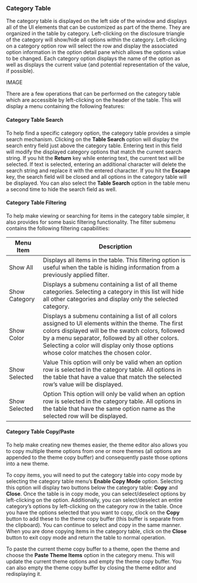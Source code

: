 ### Category Table

The category table is displayed on the left side of the window and displays all of the UI elements
that can be customized as part of the theme. They are organized in the table by category. Left-clicking
on the disclosure triangle of the category will show/hide all options within the category. Left-clicking
on a category option row will select the row and display the associated option information in the
option detail pane which allows the options value to be changed. Each category option displays the
name of the option as well as displays the current value (and potential representation of the value, if possible).

IMAGE

There are a few operations that can be performed on the category table which are accessible by
left-clicking on the header of the table. This will display a menu containing the following features:

#### Category Table Search

To help find a specific category option, the category table provides a simple search mechanism. Clicking
on the **Table Search** option will display the search entry field just above the category table.
Entering text in this field will modify the displayed category options that match the current search
string. If you hit the **Return** key while entering text, the current text will be selected. If text
is selected, entering an additional character will delete the search string and replace it with the
entered character. If you hit the **Escape** key, the search field will be closed and all options in
the category table will be displayed. You can also select the **Table Search** option in the table
menu a second time to hide the search field as well.

#### Category Table Filtering

To help make viewing or searching for items in the category table simpler, it also provides for some
basic filtering functionality. The filter submenu contains the following filtering capabilities:

| Menu Item | Description |
| - | - |
| Show All | Displays all items in the table. This filtering option is useful when the table is hiding information from a previously applied filter. |
| Show Category | Displays a submenu containing a list of all theme categories. Selecting a category in this list will hide all other categories and display only the selected category. |
| Show Color | Displays a submenu containing a list of all colors assigned to UI elements within the theme. The first colors displayed will be the swatch colors, followed by a menu separator, followed by all other colors. Selecting a color will display only those options whose color matches the chosen color. |
| Show Selected | Value This option will only be valid when an option row is selected in the category table. All options in the table that have a value that match the selected row’s value will be displayed. |
| Show Selected | Option This option will only be valid when an option row is selected in the category table. All options in the table that have the same option name as the selected row will be displayed. |

#### Category Table Copy/Paste

To help make creating new themes easier, the theme editor also allows you to copy multiple theme
options from one or more themes (all options are appended to the theme copy buffer) and consequently
paste those options into a new theme.

To copy items, you will need to put the category table into copy mode by selecting the category table
menu’s **Enable Copy Mode** option. Selecting this option will display two buttons below the category
table: **Copy** and **Close**. Once the table is in copy mode, you can select/deselect options by
left-clicking on the option. Additionally, you can select/deselect an entire category’s options by
left-clicking on the category row in the table. Once you have the options selected that you want to
copy, clock on the **Copy** button to add these to the theme copy buffer (this buffer is separate
from the clipboard). You can continue to select and copy in the same manner. When you are done copying
items in the category table, click on the **Close** button to exit copy mode and return the table to
normal operation.

To paste the current theme copy buffer to a theme, open the theme and choose the **Paste Theme Items**
option in the category menu. This will update the current theme options and empty the theme copy buffer.
You can also empty the theme copy buffer by closing the theme editor and redisplaying it.
